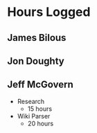 # Hours Logged

## James Bilous

## Jon Doughty

## Jeff McGovern

* Research
  * 15 hours
* Wiki Parser
  * 20 hours
